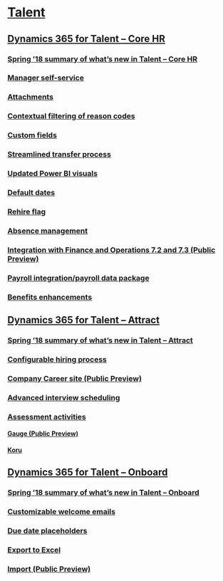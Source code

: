 # [Talent](talent/index.md)
## [Dynamics 365 for Talent – Core HR](talent/dynamics-365-for-talent-core-hr/index.md)
### [Spring ’18 summary of what’s new in Talent – Core HR](talent/dynamics-365-for-talent-core-hr/spring-18-summary-of-what-s-new-in-talent-core-hr.md)
### [Manager self-service](talent/dynamics-365-for-talent-core-hr/manager-self-service.md)
### [Attachments](talent/dynamics-365-for-talent-core-hr/attachments.md)
### [Contextual filtering of reason codes](talent/dynamics-365-for-talent-core-hr/contextual-filtering-of-reason-codes.md)
### [Custom fields](talent/dynamics-365-for-talent-core-hr/custom-fields.md)
### [Streamlined transfer process](talent/dynamics-365-for-talent-core-hr/streamlined-transfer-process.md)
### [Updated Power BI visuals](talent/dynamics-365-for-talent-core-hr/updated-power-bi-visuals.md)
### [Default dates](talent/dynamics-365-for-talent-core-hr/default-dates.md)
### [Rehire flag](talent/dynamics-365-for-talent-core-hr/rehire-flag.md)
### [Absence management](talent/dynamics-365-for-talent-core-hr/absence-management.md)
### [Integration with Finance and Operations 7.2 and 7.3 (Public Preview)](talent/dynamics-365-for-talent-core-hr/integration-with-finance-and-operations-7-2-and-7-3-public-preview.md)
### [Payroll integration/payroll data package](talent/dynamics-365-for-talent-core-hr/payroll-integration-payroll-data-package.md)
### [Benefits enhancements](talent/dynamics-365-for-talent-core-hr/benefits-enhancements.md)
## [Dynamics 365 for Talent – Attract](talent/dynamics-365-for-talent-attract/index.md)
### [Spring ’18 summary of what’s new in Talent – Attract](talent/dynamics-365-for-talent-attract/spring-18-summary-of-what-s-new-in-talent-attract.md)
### [Configurable hiring process](talent/dynamics-365-for-talent-attract/configurable-hiring-process.md)
### [Company Career site (Public Preview)](talent/dynamics-365-for-talent-attract/company-career-site-public-preview.md)
### [Advanced interview scheduling](talent/dynamics-365-for-talent-attract/advanced-interview-scheduling.md)
### [Assessment activities](talent/dynamics-365-for-talent-attract/assessment-activities/index.md)
#### [Gauge (Public Preview)](talent/dynamics-365-for-talent-attract/assessment-activities/gauge-public-preview.md)
#### [Koru](talent/dynamics-365-for-talent-attract/assessment-activities/koru.md)
## [Dynamics 365 for Talent – Onboard](talent/dynamics-365-for-talent-onboard/index.md)
### [Spring ’18 summary of what’s new in Talent – Onboard](talent/dynamics-365-for-talent-onboard/spring-18-summary-of-what-s-new-in-talent-onboard.md)
### [Customizable welcome emails](talent/dynamics-365-for-talent-onboard/customizable-welcome-emails.md)
### [Due date placeholders](talent/dynamics-365-for-talent-onboard/due-date-placeholders.md)
### [Export to Excel](talent/dynamics-365-for-talent-onboard/export-to-excel.md)
### [Import (Public Preview)](talent/dynamics-365-for-talent-onboard/import-public-preview.md)
